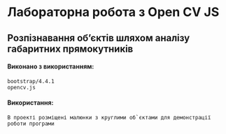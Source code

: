# Лабораторна робота з Open CV JS
## Розпізнавання об’єктів шляхом аналізу габаритних прямокутників

#### Виконано з використанням:

```
bootstrap/4.4.1
opencv.js
```

#### Використання:

```
В проекті розміщені малюнки з круглими об`єктами для демонстрації роботи програми
```
